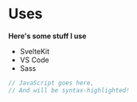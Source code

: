 # Uses

**Here's some stuff I use**

- SvelteKit
- VS Code
- Sass

```js
// JavaScript goes here,
// And will be syntax-highlighted!
```